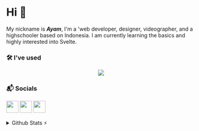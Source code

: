 # Hi 👋

My nickname is ***Ayam***, I'm a 'web developer, designer, videographer, and a highschooler based on Indonesia. I am currently learning the basics and highly interested into Svelte.

### 🛠️ I've used 
<p align="center">
  <a href="https://skillicons.dev">
    <img src="https://skillicons.dev/icons?i=html,css,js,py,svelte,flask,tailwind,vercel,github,md,figma,ai,ae,ps,vscode&perline=15"/>
  </a>
</p>
                    
### 📬 Socials
                  
                  
<p align="left">                          
<a href="https://www.github.com/ayamkv" target="_blank" rel="noreferrer"><img src="https://svgshare.com/i/qwB.svg" width="32" height="32" /></a>                         
<a href="http://www.instagram.com/freqtion" target="_blank" rel="noreferrer"><img src="https://raw.githubusercontent.com/danielcranney/readme-generator/main/public/icons/socials/instagram.svg" width="32" height="32" /></a>                        
<a href="https://www.twitter.com/freqtions" target="_blank" rel="noreferrer"><img src="https://raw.githubusercontent.com/danielcranney/readme-generator/main/public/icons/socials/twitter.svg" width="32" height="32" /></a></p>

<details>
  <summary>Github Stats ⚡</summary>
  
  <a href="#">![Github stats](https://github-readme-stats.vercel.app/api?username=ayamkv&theme=blueberry&count_private=true&hide_border=true&line_height=20)</a>
  <a href="#">![Top Langs](https://github-readme-stats.vercel.app/api/top-langs/?username=ayamkv&layout=compact&theme=blueberry&count_private=true&hide_border=true)</a>
</details>
